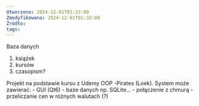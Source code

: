 ```yaml
---
Utworzono: 2024-12-01T01:32:00
Zmodyfikowano: 2024-12-01T01:32:00
Źródło: 
tags:
---
```


Baza danych 
1. książek
2. kursów
3. czasopism?

Projekt na podstawie kursu z Udemy  OOP -Pirates (Loek). 
System może zawierać:
	- GUI (Qt6)
	- baze danych np. SQLite...
	- połączenie z chmurą
	- przeliczanie cen w różnych walutach (?)